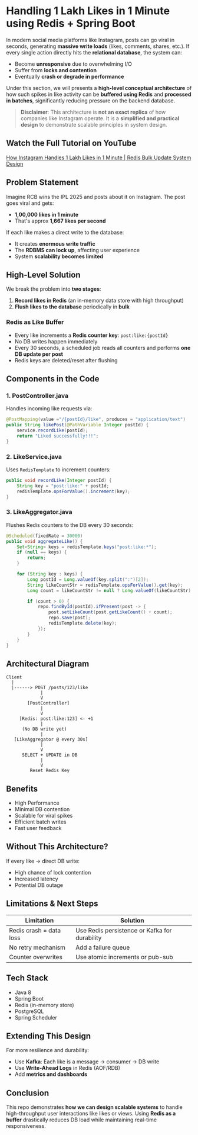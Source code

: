 # Handling 1 Lakh Likes in 1 Minute using Redis + Spring Boot

In modern social media platforms like Instagram, posts can go viral in seconds, generating **massive write loads** (likes, comments, shares, etc.).
If every single action directly hits the **relational database**, the system can:

* Become **unresponsive** due to overwhelming I/O
* Suffer from **locks and contention**
* Eventually **crash or degrade in performance**

Under this section, we will presents a **high-level conceptual architecture** of how such spikes in like activity can be **buffered using Redis** and **processed in batches**, significantly reducing pressure on the backend database.

> **Disclaimer**: This architecture is **not an exact replica** of how companies like Instagram operate. It is a **simplified and practical design** to demonstrate scalable principles in system design.

## Watch the Full Tutorial on YouTube

[How Instagram Handles 1 Lakh Likes in 1 Minute | Redis Bulk Update System Design](https://youtu.be/ChyRAH-0xGE)

## Problem Statement

Imagine RCB wins the IPL 2025 and posts about it on Instagram. The post goes viral and gets:

* **1,00,000 likes in 1 minute**
* That's approx **1,667 likes per second**

If each like makes a direct write to the database:

* It creates **enormous write traffic**
* The **RDBMS can lock up**, affecting user experience
* System **scalability becomes limited**

## High-Level Solution

We break the problem into **two stages**:

1. **Record likes in Redis** (an in-memory data store with high throughput)
2. **Flush likes to the database** periodically in **bulk**

### Redis as Like Buffer

* Every like increments a **Redis counter key**: `post:like:{postId}`
* No DB writes happen immediately
* Every 30 seconds, a scheduled job reads all counters and performs **one DB update per post**
* Redis keys are deleted/reset after flushing

## Components in the Code

### 1. **PostController.java**

Handles incoming like requests via:

```java
@PostMapping(value ="/{postId}/like", produces = "application/text")
public String likePost(@PathVariable Integer postId) {
	service.recordLike(postId);
	return "Liked successfully!!!";
}
```

### 2. **LikeService.java**

Uses `RedisTemplate` to increment counters:

```java
public void recordLike(Integer postId) {
	String key = "post:like:" + postId;
	redisTemplate.opsForValue().increment(key);
}
```

### 3. **LikeAggregator.java**

Flushes Redis counters to the DB every 30 seconds:

```java
@Scheduled(fixedRate = 30000)
public void aggregateLike() {
	Set<String> keys = redisTemplate.keys("post:like:*");
	if (null == keys) {
		return;
	}

	for (String key : keys) {
		Long postId = Long.valueOf(key.split(":")[2]);
		String likeCountStr = redisTemplate.opsForValue().get(key);
		Long count = likeCountStr != null ? Long.valueOf(likeCountStr) : 0;

        if (count > 0) {
            repo.findById(postId).ifPresent(post -> {
                post.setLikeCount(post.getLikeCount() + count);
                repo.save(post);
                redisTemplate.delete(key);
            });
        }
    }
}
```

## Architectural Diagram

```
Client
  |
  |------> POST /posts/123/like
             |
             V
        [PostController]
             |
             V
     [Redis: post:like:123] <- +1
             |
      (No DB write yet)
             |
   [LikeAggregator @ every 30s]
             |
             V
      SELECT + UPDATE in DB
             |
             V
         Reset Redis Key
```

## Benefits

* High Performance
* Minimal DB contention
* Scalable for viral spikes
* Efficient batch writes
* Fast user feedback

## Without This Architecture?

If every like -> direct DB write:

* High chance of lock contention
* Increased latency
* Potential DB outage

## Limitations & Next Steps

| Limitation              | Solution                                      |
| ----------------------- | --------------------------------------------- |
| Redis crash = data loss | Use Redis persistence or Kafka for durability |
| No retry mechanism      | Add a failure queue                           |
| Counter overwrites      | Use atomic increments or pub-sub              |

## Tech Stack

* Java 8
* Spring Boot
* Redis (in-memory store)
* PostgreSQL
* Spring Scheduler

## Extending This Design

For more resilience and durability:

* Use **Kafka**: Each like is a message -> consumer -> DB write
* Use **Write-Ahead Logs** in Redis (AOF/RDB)
* Add **metrics and dashboards**

## Conclusion

This repo demonstrates **how we can design scalable systems** to handle high-throughput user interactions like likes or views.
Using **Redis as a buffer** drastically reduces DB load while maintaining real-time responsiveness.